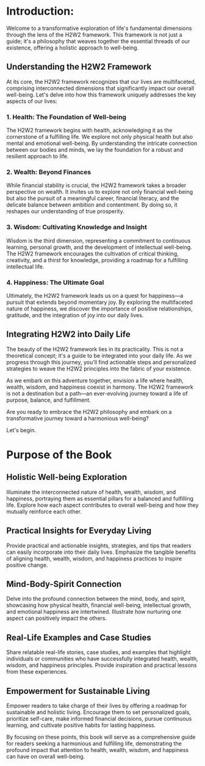 # Introduction:

Welcome to a transformative exploration of life's fundamental dimensions through the lens of the H2W2 framework. This framework is not just a guide; it's a philosophy that weaves together the essential threads of our existence, offering a holistic approach to well-being.

## Understanding the H2W2 Framework

At its core, the H2W2 framework recognizes that our lives are multifaceted, comprising interconnected dimensions that significantly impact our overall well-being. Let's delve into how this framework uniquely addresses the key aspects of our lives:

### 1. Health: The Foundation of Well-being
The H2W2 framework begins with health, acknowledging it as the cornerstone of a fulfilling life. We explore not only physical health but also mental and emotional well-being. By understanding the intricate connection between our bodies and minds, we lay the foundation for a robust and resilient approach to life.

### 2. Wealth: Beyond Finances
While financial stability is crucial, the H2W2 framework takes a broader perspective on wealth. It invites us to explore not only financial well-being but also the pursuit of a meaningful career, financial literacy, and the delicate balance between ambition and contentment. By doing so, it reshapes our understanding of true prosperity.

### 3. Wisdom: Cultivating Knowledge and Insight
Wisdom is the third dimension, representing a commitment to continuous learning, personal growth, and the development of intellectual well-being. The H2W2 framework encourages the cultivation of critical thinking, creativity, and a thirst for knowledge, providing a roadmap for a fulfilling intellectual life.

### 4. Happiness: The Ultimate Goal
Ultimately, the H2W2 framework leads us on a quest for happiness—a pursuit that extends beyond momentary joy. By exploring the multifaceted nature of happiness, we discover the importance of positive relationships, gratitude, and the integration of joy into our daily lives.

## Integrating H2W2 into Daily Life
The beauty of the H2W2 framework lies in its practicality. This is not a theoretical concept; it's a guide to be integrated into your daily life. As we progress through this journey, you'll find actionable steps and personalized strategies to weave the H2W2 principles into the fabric of your existence.

As we embark on this adventure together, envision a life where health, wealth, wisdom, and happiness coexist in harmony. The H2W2 framework is not a destination but a path—an ever-evolving journey toward a life of purpose, balance, and fulfillment.

Are you ready to embrace the H2W2 philosophy and embark on a transformative journey toward a harmonious well-being?

Let's begin.

# Purpose of the Book

## Holistic Well-being Exploration

Illuminate the interconnected nature of health, wealth, wisdom, and happiness, portraying them as essential pillars for a balanced and fulfilling life. Explore how each aspect contributes to overall well-being and how they mutually reinforce each other.

## Practical Insights for Everyday Living

Provide practical and actionable insights, strategies, and tips that readers can easily incorporate into their daily lives. Emphasize the tangible benefits of aligning health, wealth, wisdom, and happiness practices to inspire positive change.

## Mind-Body-Spirit Connection

Delve into the profound connection between the mind, body, and spirit, showcasing how physical health, financial well-being, intellectual growth, and emotional happiness are intertwined. Illustrate how nurturing one aspect can positively impact the others.

## Real-Life Examples and Case Studies

Share relatable real-life stories, case studies, and examples that highlight individuals or communities who have successfully integrated health, wealth, wisdom, and happiness principles. Provide inspiration and practical lessons from these experiences.

## Empowerment for Sustainable Living

Empower readers to take charge of their lives by offering a roadmap for sustainable and holistic living. Encourage them to set personalized goals, prioritize self-care, make informed financial decisions, pursue continuous learning, and cultivate positive habits for lasting happiness.

By focusing on these points, this book will serve as a comprehensive guide for readers seeking a harmonious and fulfilling life, demonstrating the profound impact that attention to health, wealth, wisdom, and happiness can have on overall well-being.
